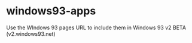 # windows93-apps
Use the WIndows 93 pages URL to include them in Windows 93 v2 BETA (v2.windows93.net)
